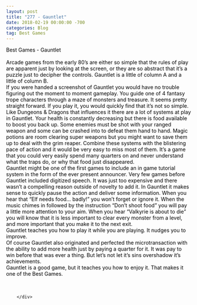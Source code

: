 ```yaml
---
layout: post
title: "277 - Gauntlet"
date: 2018-02-19 00:00:00 -700
categories: Blog
tag: Best Games
---
```


<div class="blog-content">
				<div class="paragraph"><span><span style="color:rgb(0, 0, 0)">Best Games - Gauntlet</span></span><br><span></span><br><span><span style="color:rgb(0, 0, 0)">Arcade games from the early 80&rsquo;s are either so simple that the rules of play are apparent just by looking at the screen, or they are so abstract that it&rsquo;s a puzzle just to decipher the controls. Gauntlet is a little of column A and a little of column B.</span></span><br><span></span><span><span style="color:rgb(0, 0, 0)">If you were handed a screenshot of Gauntlet you would have no trouble figuring out the moment to moment gameplay. You guide one of 4 fantasy trope characters through a maze of monsters and treasure. It seems pretty straight forward. If you play it, you would quickly find that it&rsquo;s not so simple.</span></span><br><span></span><span><span style="color:rgb(0, 0, 0)">Like Dungeons &amp; Dragons that influences it there are a lot of systems at play in Gauntlet. Your health is constantly decreasing but there is food available to boost you back up. Some enemies must be shot with your ranged weapon and some can be crashed into to defeat them hand to hand. Magic potions are room clearing super weapons but you might want to save them up to deal with the grim reaper. Combine these systems with the blistering pace of action and it would be very easy to miss most of them. It&rsquo;s a game that you could very easily spend many quarters on and never understand what the traps do, or why that food just disappeared. </span></span><br><span></span><span><span style="color:rgb(0, 0, 0)">Gauntlet might be one of the first games to include an in game tutorial system in the form of the ever present announcer. Very few games before Gauntlet included digitized speech. It was just too expensive and there wasn&rsquo;t a compelling reason outside of novelty to add it. In Gauntlet it makes sense to quickly pause the action and deliver some information. When you hear that &ldquo;Elf needs food&hellip; badly!&rdquo; you won&rsquo;t forget or ignore it. When the music chimes in followed by the instruction &ldquo;Don&rsquo;t shoot food&rdquo; you will pay a little more attention to your aim. When you hear &ldquo;Valkyrie is about to die&rdquo; you will know that it is less important to clear every monster from a level, and more important that you make it to the next exit.</span></span><br><span></span><span><span style="color:rgb(0, 0, 0)">Gauntlet teaches you how to play it while you are playing. It nudges you to improve. </span></span><br><span></span><span><span style="color:rgb(0, 0, 0)">Of course Gauntlet also originated and perfected the microtransaction with the ability to add more health just by paying a quarter for it. It was pay to win before that was ever a thing. But let&rsquo;s not let it&rsquo;s sins overshadow it&rsquo;s achievements. </span></span><br><span></span><span><span style="color:rgb(0, 0, 0)">Gauntlet is a good game, but it teaches you how to enjoy it. That makes it one of the Best Games.</span></span><br><span></span><br>&#8203;</div>

		</div>
        